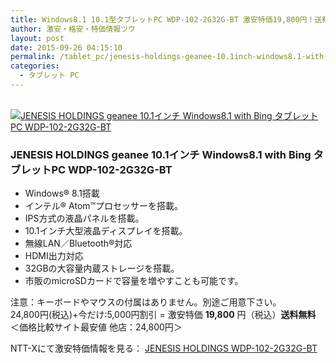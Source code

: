 ```yaml
---
title: Windows8.1 10.1型タブレットPC WDP-102-2G32G-BT 激安特価19,800円！送料無料！
author: 激安・格安・特価情報ツウ
layout: post
date: 2015-09-26 04:15:10
permalink: /tablet_pc/jenesis-holdings-geanee-10.1inch-windows8.1-with-bing-tabletpc-wdp-102-2g32g-bt-19800-nttx.html
categories:
  - タブレット PC
---
```

<div class="img-bg2 img_L">
  <a href="http://px.a8.net/svt/ejp?a8mat=ZYP6S+8IMA3E+S1Q+BWGDT&#038;a8ejpredirect=http://nttxstore.jp/_II_SM15023075" target="_blank"><br /> <img border="0" alt="JENESIS HOLDINGS geanee 10.1インチ Windows8.1 with Bing タブレットPC WDP-102-2G32G-BT" src="http://image.nttxstore.jp/l2_images/S/SM/SM15023075.jpg" data-recalc-dims="1" /></a>
</div>

<!--more-->
### JENESIS HOLDINGS geanee 10.1インチ Windows8.1 with Bing タブレットPC WDP-102-2G32G-BT


* Windows® 8.1搭載
* インテル® Atom™プロセッサーを搭載。
* IPS方式の液晶パネルを搭載。
* 10.1インチ大型液晶ディスプレイを搭載。
* 無線LAN／Bluetooth®対応
* HDMI出力対応
* 32GBの大容量内蔵ストレージを搭載。
* 市販のmicroSDカードで容量を増やすことも可能です。

注意：キーボードやマウスの付属はありません。別途ご用意下さい。
<br clear="all" />24,800円(税込)+今だけ:5,000円割引 = 激安特価 <span class="tokka-price"><strong>19,800</strong></span> 円（税込）**送料無料**
＜価格比較サイト最安値 他店：24,800円＞

NTT-Xにて激安特価情報を見る： <span class="fs150p"><a href="http://px.a8.net/svt/ejp?a8mat=ZYP6S+8IMA3E+S1Q+BWGDT&#038;a8ejpredirect=http://nttxstore.jp/_II_SM15023075" target="_blank">JENESIS HOLDINGS WDP-102-2G32G-BT</a></span>